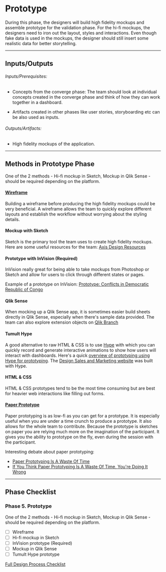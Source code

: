 # Prototype

During this phase, the designers will build high fidelity mockups and assemble prototype for the validation phase. For the hi-fi mockups, the designers need to iron out the layout, styles and interactions. Even though fake data is used in the mockups, the designer should still insert some realistic data for better storytelling. 


---
## Inputs/Outputs
###### Inputs/Prerequisites:
* Concepts from the converge phase: The team should look at individual concepts created in the converge phase and think of how they can work together in a dashboard. 

* Artifacts created in other phases like user stories, storyboarding etc can be also used as inputs.

###### Outputs/Artifacts:
* High fidelity mockups of the application.

---

## Methods in Prototype Phase

One of the 2 methods - Hi-fi mockup in Sketch, Mockup in Qlik Sense - should be required depending on the platform.

#### [Wireframe](/5-Prototype/Methods/wireframe.md)

Building a wireframe before producing the high fidelity mockups could be very beneficial. A wireframe allows the team to quickly explore different layouts and establish the workflow without worrying about the styling details. 


#### Mockup with Sketch

Sketch is the primary tool the team uses to create high fidelity mockups. Here are some useful resources for the team: [Axis Design Resources](https://drive.google.com/drive/folders/0BwLVd0W-_5qwZEZnMzRETEZ5QjA)


#### Prototype with InVision (Required)

InVision really great for being able to take mockups from Photoshop or Sketch and
allow for users to click through different states or pages. 

Example of a prototype on InVision: [Prototype: Conflicts in Democratic Republic of Congo](https://invis.io/3VBJDMIGC)


#### Qlik Sense

When mocking up a Qlik Sense app, it is sometimes easier build sheets directly in Qlik Sense, especially when there's sample data provided. The team can also explore extension objects on [Qlik Branch](http://branch.qlik.com)

#### Tumult Hype

A good alternative to raw HTML & CSS is to use [Hype](http://tumult.com/hype/) with which you can quickly record and generate interactive animations to show how users will interact with dashboards. Here's a quick [overview of prototyping using Hype for prototyping](https://blog.prototypr.io/the-leader-in-digital-prototyping-6d392e0df7a). The [Design Sales and Marketing website](http://richsimon.x10host.com/DE_v19.html) was built with Hype.

#### HTML & CSS

HTML & CSS prototypes tend to be the most time consuming but are best for
heavier web interactions like filling out forms.

#### [Paper Prototype](http://alistapart.com/article/paperprototyping)

Paper prototyping is as low-fi as you can get for a prototype. It is especially useful when you are under a time crunch to produce a prototype. It also allows for the whole team to contribute. Because the prototype is sketches on paper you are relying much more on the imagination of the participant. It gives you the ability to prototype on the fly, even during the session with the participant.

Interesting debate about paper prototyping:

* [Paper Prototyping Is A Waste Of Time](https://library.gv.com/paper-prototyping-is-a-waste-of-time-353076395187)
* [If You Think Paper Prototyping Is A Waste Of Time, You're Doing It Wrong](http://uxmas.com/2014/if-you-think-paper-prototyping-is-a-waste-of-time)


---

## Phase Checklist

### Phase 5. Prototype

One of the 2 methods - Hi-fi mockup in Sketch, Mockup in Qlik Sense - should be required depending on the platform.

- [ ] Wireframe
- [ ] Hi-fi mockup in Sketch
- [ ] InVision prototype (Required)
- [ ] Mockup in Qlik Sense
- [ ] Tumult Hype prototype

[Full Design Process Checklist](https://github.com/axisgroup/design-process/blob/master/Design%20Process%20Checklist.md)
